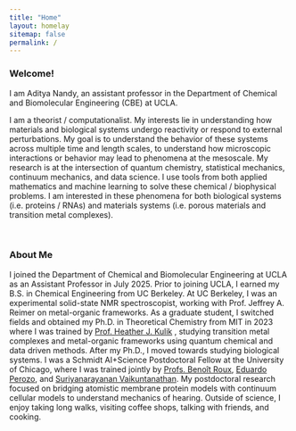 ```yaml
---
title: "Home"
layout: homelay
sitemap: false
permalink: /
---
```


###  Welcome!

I am Aditya Nandy, an assistant professor in the Department of Chemical and Biomolecular Engineering (CBE) at UCLA. 

I am a theorist / computationalist. My interests lie in understanding how materials and biological systems undergo reactivity or respond to external perturbations. My goal is to understand the behavior of these systems across multiple time and length scales, to understand how microscopic interactions or behavior may lead to phenomena at the mesoscale. My research is at the intersection of quantum chemistry, statistical mechanics, continuum mechanics, and data science. I use tools from both applied mathematics and machine learning to solve these chemical / biophysical problems. I am interested in these phenomena for both biological systems (i.e. proteins / RNAs) and materials systems (i.e. porous materials and transition metal complexes). 
<!-- In particular, I think about how interactions at small length scales may lead to emergent or governing behavior at large length scales. -->

<!-- <div class="container">
<div class="row">
<center>
<img src="{{ site.url }}{{ site.baseurl }}/images/banner.jpg" width="100%"/><br/>
Examples of Feynman diagrams. <br/>
Feynman R., The theory of positrons. <i>Phys. Rev.</i> (1949)
</center>
</div>
</div> -->
<br/>

### About Me

I joined the Department of Chemical and Biomolecular Engineering at UCLA as an Assistant Professor in July 2025. Prior to joining UCLA, I earned my B.S. in Chemical Engineering from UC Berkeley. At UC Berkeley, I was an experimental solid-state NMR spectroscopist, working with Prof. Jeffrey A. Reimer on metal-organic frameworks. As a graduate student, I switched fields and obtained my Ph.D. in Theoretical Chemistry from MIT in 2023 where I was trained by [Prof. Heather J. Kulik](https://hjkgrp.mit.edu/) , studying transition metal complexes and metal-organic frameworks using quantum chemical and data driven methods. After my Ph.D., I moved towards studying biological systems. I was a Schmidt AI+Science Postdoctoral Fellow at the University of Chicago, where I was trained jointly by [Profs. Benoît Roux](https://chemistry.uchicago.edu/faculty/beno%C3%AEt-roux), [Eduardo Perozo](https://www.nasonline.org/directory-entry/eduardo-a-perozo-trcyay/), and [Suriyanarayanan Vaikuntanathan](https://vaikuntanathan-group.uchicago.edu/). My postdoctoral research focused on bridging atomistic membrane protein models with continuum cellular models to understand mechanics of hearing. Outside of science, I enjoy taking long walks, visiting coffee shops, talking with friends, and cooking.